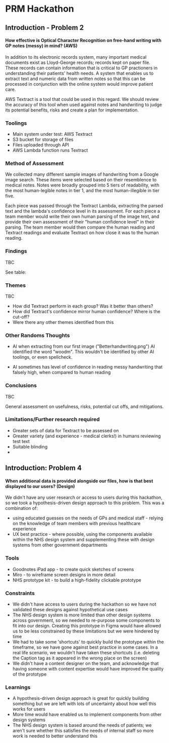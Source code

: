 # PRM Hackathon

## Introduction - Problem 2

#### How effective is Optical Character Recognition on free-hand writing with GP notes (messy) in mind? (AWS)

In addition to its electronic records system, many important medical documents exist as Lloyd-George records; records kept on paper file. These records can contain information that is critical to GP practioners in understanding their patients' health needs. A system that enables us to extract text and numeric data from written notes so that this can be processed in conjunction with the online system would improve patient care.

AWS Textract is a tool that could be used in this regard. We should review the accuracy of this tool when used against notes and handwriting to judge its potential benefits, risks and create a plan for implementation.

### Toolings

- Main system under test: AWS Textract
- S3 bucket for storage of files
- Files uploaded through API
- AWS Lambda function runs Textract

### Method of Assessment

We collected many different sample images of handwriting from a Google image search. These items were selected based on their resemblence to medical notes. Notes were broadly grouped into 5 tiers of readability, with the most human-legible notes in tier 1, and the most human-illegible in tier five.

Each piece was passed through the Textract Lambda, extracting the parsed text and the lambda's confidence level in its assessment. For each piece a team member would write their own human parsing of the image text, and provide their own assessment of their "human confidence level" in their parsing. The team member would then compare the human reading and Textract readings and evaluate Textract on how close it was to the human reading.

### Findings

TBC

See table:

### Themes

TBC

- How did Textract perform in each group? Was it better than others?
- How did Textract's confidence mirror human confidence? Where is the cut-off?
- Were there any other themes identified from this

### Other Randoms Thoughts

- AI when extracting from our first image ("Betterhandwriting.png") AI identified the word "woodm". This wouldn't be identified
by other AI toolings, or even spellcheck.

- AI sometimes has level of confidence in reading messy handwriting that falsely high, when compared to human reading

### Conclusions

TBC

General assessment on usefulness, risks, potential cut offs, and mitigations.

### Limitations/Further research required

- Greater sets of data for Textract to be assessed on
- Greater variety (and experience - medical clerks!) in humans reviewing test text
- Suitable blinding
- 







## Introduction: Problem 4

#### When additional data is provided alongside our files, how is that best displayed to our users? (Design)

We didn't have any user research or access to users during this hackathon, so we took a hypothesis-driven design approach to this problem. This was a combination of:

- using educated guesses on the needs of GPs and medical staff - relying on the knowledge of team members with previous healthcare experience
- UX best practice - where possible, using the components available within the NHS design system and supplementing these with design systems from other government departments

### Tools

- Goodnotes iPad app - to create quick sketches of screens
- Miro - to wireframe screen designs in more detail
- NHS prototype kit - to build a high-fidelity clickable prototype

### Constraints

- We didn't have access to users during the hackathon so we have not validated these designs against hypothetical use cases
- The NHS design system is more limited than other design systems across government, so we needed to re-purpose some components to fit into our design. Creating this prototype in Figma would have allowed us to be less constrained by these limitations but we were hindered by time
- We had to take some 'shortcuts' to quickly build the prototype within the timeframe, so we have gone against best practice in some cases. In a real life scenario, we wouldn't have taken these shortcuts (i.e. deleting the Caption tag as it appeared in the wrong place on the screen)
- We didn't have a content designer on the team, and acknowledge that having someone with content expertise would have improved the quality of the prototype

### Learnings
- A hypothesis-driven design approach is great for quickly building something but we are left with lots of uncertainty about how well this works for users
- More time would have enabled us to implement components from other design systems
- The NHS design system is based around the needs of patients; we aren't sure whether this satisfies the needs of internal staff so more work is needed to better understand this